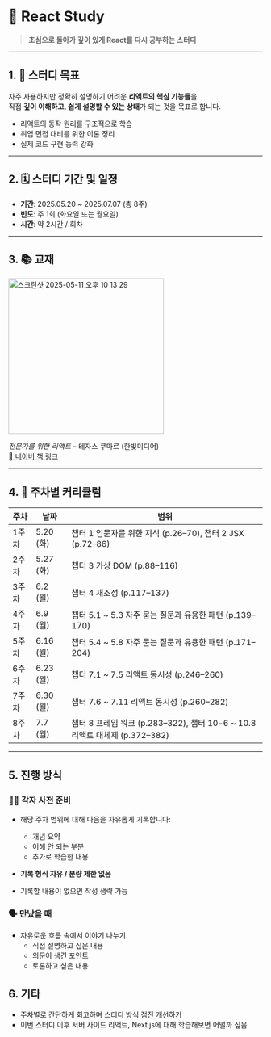 # 🌱 React Study

> **초심으로 돌아가 깊이 있게 React를 다시 공부하는 스터디**

---

## 1. 🎯 스터디 목표

자주 사용하지만 정확히 설명하기 어려운 **리액트의 핵심 기능들**을  
직접 **깊이 이해하고, 쉽게 설명할 수 있는 상태**가 되는 것을 목표로 합니다.

- 리액트의 동작 원리를 구조적으로 학습
- 취업 면접 대비를 위한 이론 정리
- 실제 코드 구현 능력 강화

---

## 2. 🗓️ 스터디 기간 및 일정

- **기간**: 2025.05.20 ~ 2025.07.07 (총 8주)
- **빈도**: 주 1회 (화요일 또는 월요일)
- **시간**: 약 2시간 / 회차

---

## 3. 📚 교재

<img width="308" alt="스크린샷 2025-05-11 오후 10 13 29" src="https://github.com/user-attachments/assets/befc9da8-06cb-4946-afc9-b5882b8f9c11" />


  _전문가를 위한 리액트_ – 테자스 쿠마르 (한빛미디어)  
  [🔗 네이버 책 링크](https://search.shopping.naver.com/book/catalog/51940878622?cat_id=50010881&frm=PBOKPRO&query=%EC%A0%84%EB%AC%B8%EA%B0%80%EB%A5%BC+%EC%9C%84%ED%95%9C+%EB%A6%AC%EC%95%A1%ED%8A%B8&NaPm=ct%3Dmajnl8o8%7Cci%3Dc3a161f1a386e85b15660f8fc823d2f90b062d4a%7Ctr%3Dboknx%7Csn%3D95694%7Chk%3D3d6d9eab2bd0cc405cd626a24f6846fd2fa62993)

---

## 4. 📆 주차별 커리큘럼

| 주차 | 날짜      | 범위                                                      |
|------|-----------|-----------------------------------------------------------|
| 1주차 | 5.20 (화) | 챕터 1 입문자를 위한 지식 (p.26–70), 챕터 2 JSX (p.72–86)                            |
| 2주차 | 5.27 (화) | 챕터 3 가상 DOM (p.88–116)                                 |
| 3주차 | 6.2 (월)  | 챕터 4 재조정 (p.117–137)                                  |
| 4주차 | 6.9 (월)  | 챕터 5.1 ~ 5.3 자주 묻는 질문과 유용한 패턴 (p.139–170)                                  |
| 5주차 | 6.16 (월) | 챕터 5.4 ~ 5.8 자주 묻는 질문과 유용한 패턴 (p.171–204)                                  |
| 6주차 | 6.23 (월) | 챕터 7.1 ~ 7.5 리액트 동시성 (p.246–260)                                  |
| 7주차 | 6.30 (월) | 챕터 7.6 ~ 7.11 리액트 동시성 (p.260–282)                                 |
| 8주차 | 7.7 (월)  | 챕터 8 프레임 워크 (p.283–322), 챕터 10-6 ~ 10.8 리액트 대체제 (p.372–382)              |

---

## 5. 진행 방식

### 🧑‍💻 각자 사전 준비

- 해당 주차 범위에 대해 다음을 자유롭게 기록합니다:
  - 개념 요약
  - 이해 안 되는 부분
  - 추가로 학습한 내용
 
- **기록 형식 자유 / 분량 제한 없음**
- 기록할 내용이 없으면 작성 생략 가능

### 🗣️ 만났을 때

- 자유로운 흐름 속에서 이야기 나누기
  - 직접 설명하고 싶은 내용
  - 의문이 생긴 포인트
  - 토론하고 싶은 내용

## 6. 기타
* 주차별로 간단하게 회고하며 스터디 방식 점진 개선하기
* 이번 스터디 이후 서버 사이드 리액트, Next.js에 대해 학습해보면 어떨까 싶음
